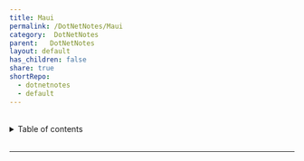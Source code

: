 ```yaml
---
title: Maui
permalink: /DotNetNotes/Maui
category:  DotNetNotes
parent:   DotNetNotes
layout: default
has_children: false
share: true
shortRepo:
  - dotnetnotes
  - default          
---
```



<br/>          

<details markdown="block">                
<summary>                
Table of contents                
</summary>                
{: .text-delta }                
1. TOC                
{:toc}                
</details>                

<br/>                

***                

<br/>